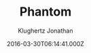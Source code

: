 ---
title: Phantom
github: https://github.com/klugjo/hexo-theme-phantom
demo: https://www.codeblocq.com/assets/projects/hexo-theme-phantom/
author: Klughertz Jonathan
ssg:
  - Hexo
cms:
  - No Cms
date: 2016-03-30T06:14:41.000Z
description: Hexo implementation of Phantom (https://html5up.net/phantom)
stale: true
---
